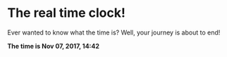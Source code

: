 # The real time clock!

Ever wanted to know what the time is? Well, your journey is about to end!

**The time is Nov 07, 2017, 14:42**